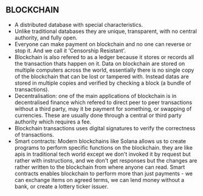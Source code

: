## BLOCKCHAIN
- A distributed database with special characteristics. 
- Unlike traditional databases they are unique, transparent, with no central authority, and fully open.
- Everyone can make payment on blockchain and no one can reverse or stop it. And we call it 'Censorship Resistant'. 
- Blockchain is also refered to as a ledger because it stores or records all the transaction thats happen on it.
Data on blockchain are stored on multiple computers across the world, essentially there is no single copy of the blockchain that can be lost or tampered with. Instead datas are stored in multiple copies and verified by checking a block (a bundle of transactions).
- Decentralisation: one of the main applications of blockchain is in decentralised finance which refered to direct peer to peer transactions without a third party, may it be payment for something, or swapping of currencies. These are usually done through a central or third party authority which requires a fee.
- Blockchain transactions uses digital signatures to verify the correctness of transactions.
- Smart contracts: Modern blockchains like Solana allows us to create programs to perform specific functions on the blockchain. they are like apis in traditional tech world except we don't invoked it by request but rather with instructions, and we don't get responses but the changes are rather written to the blockchain from where anyone can read. Smart contracts enables blockchain to perform more than just payments - we can exchange items on agreed terms, we can lend money without a bank, or create a lottery ticker issuer.